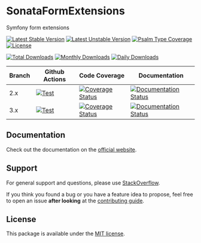 <!--
DO NOT EDIT THIS FILE!

It's auto-generated by sonata-project/dev-kit package.
-->

# SonataFormExtensions

Symfony form extensions

[![Latest Stable Version](https://poser.pugx.org/sonata-project/form-extensions/v/stable)](https://packagist.org/packages/sonata-project/form-extensions)
[![Latest Unstable Version](https://poser.pugx.org/sonata-project/form-extensions/v/unstable)](https://packagist.org/packages/sonata-project/form-extensions)
[![Psalm Type Coverage][shepherd_stable_badge]][shepherd_stable_link]
[![License](https://poser.pugx.org/sonata-project/form-extensions/license)](https://packagist.org/packages/sonata-project/form-extensions)

[![Total Downloads](https://poser.pugx.org/sonata-project/form-extensions/downloads)](https://packagist.org/packages/sonata-project/form-extensions)
[![Monthly Downloads](https://poser.pugx.org/sonata-project/form-extensions/d/monthly)](https://packagist.org/packages/sonata-project/form-extensions)
[![Daily Downloads](https://poser.pugx.org/sonata-project/form-extensions/d/daily)](https://packagist.org/packages/sonata-project/form-extensions)

Branch | Github Actions | Code Coverage | Documentation |
------ | -------------- | ------------- | ------------- |
2.x | [![Test][test_stable_badge]][test_stable_link] | [![Coverage Status][coverage_stable_badge]][coverage_stable_link] | [![Documentation Status][documentation_stable_badge]][documentation_stable_link] |
3.x | [![Test][test_unstable_badge]][test_unstable_link] | [![Coverage Status][coverage_unstable_badge]][coverage_unstable_link] | [![Documentation Status][documentation_unstable_badge]][documentation_unstable_link] |

## Documentation

Check out the documentation on the [official website](https://docs.sonata-project.org/projects/form-extensions).

## Support

For general support and questions, please use [StackOverflow](https://stackoverflow.com/questions/tagged/sonata).

If you think you found a bug or you have a feature idea to propose, feel free to open an issue
**after looking** at the [contributing guide](CONTRIBUTING.md).

## License

This package is available under the [MIT license](LICENSE).

[test_stable_badge]: https://github.com/sonata-project/form-extensions/workflows/Test/badge.svg?branch=2.x
[test_stable_link]: https://github.com/sonata-project/form-extensions/actions?query=workflow:test+branch:2.x
[test_unstable_badge]: https://github.com/sonata-project/form-extensions/workflows/Test/badge.svg?branch=3.x
[test_unstable_link]: https://github.com/sonata-project/form-extensions/actions?query=workflow:test+branch:3.x
[coverage_stable_badge]: https://codecov.io/gh/sonata-project/form-extensions/branch/2.x/graph/badge.svg
[coverage_stable_link]: https://app.codecov.io/gh/sonata-project/form-extensions/tree/2.x
[coverage_unstable_badge]: https://codecov.io/gh/sonata-project/form-extensions/branch/3.x/graph/badge.svg
[coverage_unstable_link]: https://app.codecov.io/gh/sonata-project/form-extensions/tree/3.x
[shepherd_stable_badge]: https://shepherd.dev/github/sonata-project/form-extensions/coverage.svg
[shepherd_stable_link]: https://shepherd.dev/github/sonata-project/form-extensions
[documentation_stable_badge]: https://readthedocs.org/projects/form-extensions/badge/?version=2.x
[documentation_stable_link]: https://docs.sonata-project.org/projects/form-extensions/en/2.x/?badge=2.x
[documentation_unstable_badge]: https://readthedocs.org/projects/form-extensions/badge/?version=3.x
[documentation_unstable_link]: https://docs.sonata-project.org/projects/form-extensions/en/3.x/?badge=3.x
